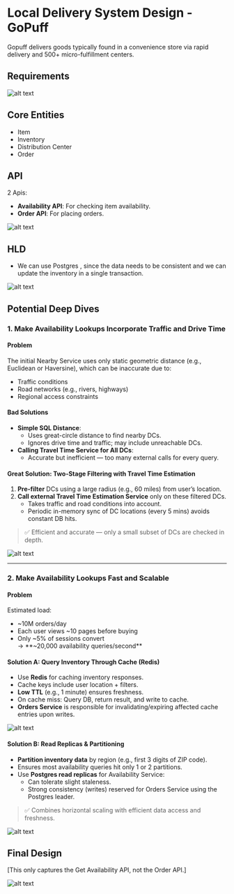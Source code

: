 # Local Delivery System Design - GoPuff
Gopuff delivers goods typically found in a convenience store via rapid delivery and 500+ micro-fulfillment centers.

## Requirements
![alt text](image-17.png)

## Core Entities
- Item
- Inventory
- Distribution Center
- Order

## API
2 Apis:
- **Availability API**: For checking item availability.
- **Order API**: For placing orders.  

![alt text](image-18.png)

## HLD
- We can use Postgres , since the data needs to be consistent and we can update the inventory in a single transaction.

![alt text](image-19.png)

## Potential Deep Dives

### 1. Make Availability Lookups Incorporate Traffic and Drive Time

#### Problem
The initial Nearby Service uses only static geometric distance (e.g., Euclidean or Haversine), which can be inaccurate due to:
- Traffic conditions
- Road networks (e.g., rivers, highways)
- Regional access constraints

#### Bad Solutions
- **Simple SQL Distance**:
  - Uses great-circle distance to find nearby DCs.
  - Ignores drive time and traffic; may include unreachable DCs.
- **Calling Travel Time Service for All DCs**:
  - Accurate but inefficient — too many external calls for every query.

#### Great Solution: Two-Stage Filtering with Travel Time Estimation
1. **Pre-filter** DCs using a large radius (e.g., 60 miles) from user’s location.
2. **Call external Travel Time Estimation Service** only on these filtered DCs.
   - Takes traffic and road conditions into account.
   - Periodic in-memory sync of DC locations (every 5 mins) avoids constant DB hits.

> ✅ Efficient and accurate — only a small subset of DCs are checked in depth.

![alt text](image-20.png)

---

### 2. Make Availability Lookups Fast and Scalable

#### Problem
Estimated load:
- ~10M orders/day  
- Each user views ~10 pages before buying  
- Only ~5% of sessions convert  
→ **~20,000 availability queries/second**

#### Solution A: Query Inventory Through Cache (Redis)
- Use **Redis** for caching inventory responses.
- Cache keys include user location + filters.
- **Low TTL** (e.g., 1 minute) ensures freshness.
- On cache miss: Query DB, return result, and write to cache.
- **Orders Service** is responsible for invalidating/expiring affected cache entries upon writes.

![alt text](image-21.png)

#### Solution B: Read Replicas & Partitioning
- **Partition inventory data** by region (e.g., first 3 digits of ZIP code).
- Ensures most availability queries hit only 1 or 2 partitions.
- Use **Postgres read replicas** for Availability Service:
  - Can tolerate slight staleness.
  - Strong consistency (writes) reserved for Orders Service using the Postgres leader.

> ✅ Combines horizontal scaling with efficient data access and freshness.

![alt text](image-22.png)

## Final Design
[This only captures the Get Availability API, not the Order API.]

![alt text](image-23.png)